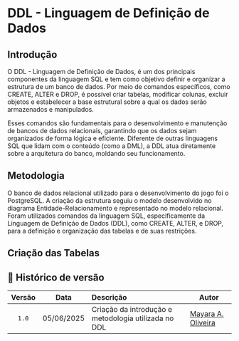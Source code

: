 # DDL - Linguagem de Definição de Dados 

## Introdução 
O DDL - Linguagem de Definição de Dados, é um dos principais componentes da linguagem SQL e tem como objetivo definir e organizar a estrutura de um banco de dados. Por meio de comandos específicos, como CREATE, ALTER e DROP, é possível criar tabelas, modificar colunas, excluir objetos e estabelecer a base estrutural sobre a qual os dados serão armazenados e manipulados.

Esses comandos são fundamentais para o desenvolvimento e manutenção de bancos de dados relacionais, garantindo que os dados sejam organizados de forma lógica e eficiente. Diferente de outras linguagens SQL que lidam com o conteúdo (como a DML), a DDL atua diretamente sobre a arquitetura do banco, moldando seu funcionamento.

## Metodologia 

O banco de dados relacional utilizado para o desenvolvimento do jogo foi o PostgreSQL. A criação da estrutura seguiu o modelo desenvolvido no diagrama Entidade-Relacionamento e representado no modelo relacional. Foram utilizados comandos da linguagem SQL, especificamente da Linguagem de Definição de Dados (DDL), como CREATE, ALTER, e DROP, para a definição e organização das tabelas e de suas restrições.

## Criação das Tabelas



## 📑 Histórico de versão

| Versão| Data      | Descrição | Autor |
| :-:   | :-:       | :--       | --    |
| `1.0`   | 05/06/2025 |Criação da introdução e metodologia utilizada no DDL | [Mayara A. Oliveira](https://github.com/Mayara-tech)  |